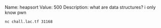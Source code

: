 Name: heapsort
Value: 500
Description: what are data structures? i only know pwn

`nc chall.lac.tf 31168`
